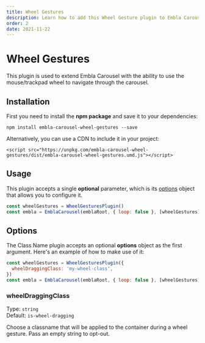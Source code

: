 ```yaml
---
title: Wheel Gestures
description: Learn how to add this Wheel Gesture plugin to Embla Carousel
order: 2
date: 2021-11-22
---
```


# Wheel Gestures

This plugin is used to extend Embla Carousel with the ability to use the mouse/trackpad wheel to navigate through the carousel.

## Installation

First you need to install the **npm package** and save it to your dependencies:

```shell
npm install embla-carousel-wheel-gestures --save
```

Alternatively, you can use a CDN to include it in your project:

```shell
<script src="https://unpkg.com/embla-carousel-wheel-gestures/dist/embla-carousel-wheel-gestures.umd.js"></script>
```

## Usage

This plugin accepts a single **optional** parameter, which is its [options](/plugins/wheel-gestures/#options) object that allows you to configure it.

```js
const wheelGestures = WheelGesturesPlugin()
const embla = EmblaCarousel(emblaRoot, { loop: false }, [wheelGestures])
```

## Options

The Class Name plugin accepts an optional **options** object as the first argument. Here's an example of how to make use of it:

```js
const wheelGestures = WheelGesturesPlugin({
  wheelDraggingClass: 'my-wheel-class',
})
const embla = EmblaCarousel(emblaRoot, { loop: false }, [wheelGestures])
```

### wheelDraggingClass

Type: <BrandPrimaryText>`string`</BrandPrimaryText>  
Default: <BrandSecondaryText>`is-wheel-dragging`</BrandSecondaryText>

Choose a classname that will be applied to the container during a wheel gesture. Pass an empty string to opt-out.
